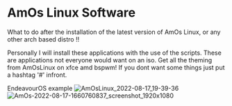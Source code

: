 # AmOs Linux Software

What to do after the installation of the latest version of AmOs Linux, or any other arch based distro !!

Personally I will install these applications with the use of the scripts.
These are applications not everyone would want on an iso.
Get all the theming from AmOsLinux on xfce amd bspwm!
If you dont want some things just put a hashtag '#' infront.  

EndeavourOS example
![AmOsLinux_2022-08-17_19-39-36](https://user-images.githubusercontent.com/83895060/185206274-228a72c0-738d-4400-bf91-a74fc4bb2bae.jpg)
![AmOs-2022-08-17-1660760837_screenshot_1920x1080](https://user-images.githubusercontent.com/83895060/185215485-3a8e794c-6db5-4d1c-8281-af5d1898d8fe.jpg)

